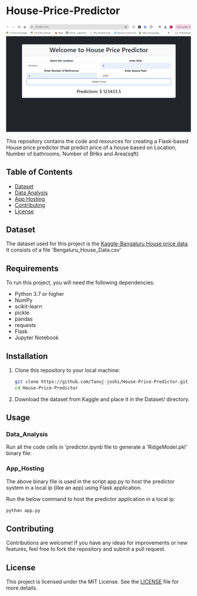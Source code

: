 # House-Price-Predictor

![Description of image](web_image.png)

This repository contains the code and resources for creating a Flask-based House price predictor that predict price of a house based on Location, Number of bathrooms, Number of BHks and Area(sqft)

## Table of Contents

- [Dataset](#Dataset)
- [Data Analysis](#Data_Analysis)
- [App Hosting](#App_Hosting)
- [Contributing](#contributing)
- [License](#license)

## Dataset

The dataset used for this project is the [Kaggle-Bangaluru House price data](https://www.kaggle.com/datasets/amitabhajoy/bengaluru-house-price-data?select=Bengaluru_House_Data.csv). It consists of a file 'Bengaluru_House_Data.csv'

## Requirements

To run this project, you will need the following dependencies:

- Python 3.7 or higher
- NumPy
- scikit-learn
- pickle
- pandas
- requests
- Flask
- Jupyter Notebook

## Installation

1. Clone this repository to your local machine:

   ```bash
   git clone https://github.com/Tanuj-joshi/House-Price-Predictor.git
   cd House-Price-Predictor
   ```

2. Download the dataset from Kaggle and place it in the Dataset/ directory.

## Usage

### Data_Analysis

Run all the code cells in 'predictor.ipynb file to generate a 'RidgeModel.pkl' binary file:

### App_Hosting

The above binary file is used in the script app.py to host the predictor system in a 
local ip (like an app) using Flask application.

Run the below command to host the predictor application in a local ip:

   ```bash
   python app.py
   ```

## Contributing

Contributions are welcome! If you have any ideas for improvements or new features, feel free to fork the repository and submit a pull request.

## License

This project is licensed under the MIT License. See the [LICENSE](LICENSE) file for more details.



